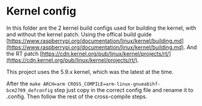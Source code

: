 # Kernel config

In this folder are the 2 kernel build configs used for building the kernel, with and without the kernel patch.
Using the offical build guide [https://www.raspberrypi.org/documentation/linux/kernel/building.md](https://www.raspberrypi.org/documentation/linux/kernel/building.md). And the RT patch [https://cdn.kernel.org/pub/linux/kernel/projects/rt/](https://cdn.kernel.org/pub/linux/kernel/projects/rt/). 

This project uses the 5.9.x kernel, which was the latest at the time.

After the `make ARCH=arm CROSS_COMPILE=arm-linux-gnueabihf- bcm2709_defconfig` step just copy in the correct config 
file and rename it to .config. Then follow the rest of the cross-compile steps.